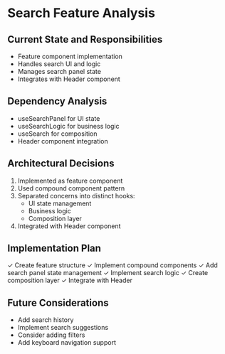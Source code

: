 # Search Feature Analysis

## Current State and Responsibilities

- Feature component implementation
- Handles search UI and logic
- Manages search panel state
- Integrates with Header component

## Dependency Analysis

- useSearchPanel for UI state
- useSearchLogic for business logic
- useSearch for composition
- Header component integration

## Architectural Decisions

1. Implemented as feature component
2. Used compound component pattern
3. Separated concerns into distinct hooks:
   - UI state management
   - Business logic
   - Composition layer
4. Integrated with Header component

## Implementation Plan

✓ Create feature structure
✓ Implement compound components
✓ Add search panel state management
✓ Implement search logic
✓ Create composition layer
✓ Integrate with Header

## Future Considerations

- Add search history
- Implement search suggestions
- Consider adding filters
- Add keyboard navigation support